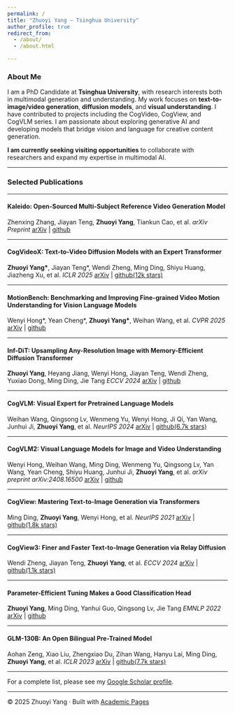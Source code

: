 ```yaml
---
permalink: /
title: "Zhuoyi Yang – Tsinghua University"
author_profile: true
redirect_from: 
  - /about/
  - /about.html

---
```


### About Me
I am a PhD Candidate at **Tsinghua University**, with research interests both in multimodal generation and understanding.
My work focuses on **text-to-image/video generation**, **diffusion models**, and **visual understanding**. I have contributed to projects including the CogVideo, CogView, and CogVLM series.
I am passionate about exploring generative AI and developing models that bridge vision and language for creative content generation.

**I am currently seeking visiting opportunities** to collaborate with researchers and expand my expertise in multimodal AI.

---

### Selected Publications


---
#### Kaleido: Open-Sourced Multi-Subject Reference Video Generation Model
Zhenxing Zhang, Jiayan Teng, **Zhuoyi Yang**, Tiankun Cao, et al.
*arXiv Preprint*
[arXiv](https://arxiv.org/abs/2510.18573) | [github](https://github.com/CriliasMiller/Kaleido)

---

#### CogVideoX: Text-to-Video Diffusion Models with an Expert Transformer
**Zhuoyi Yang\***, Jiayan Teng\*, Wendi Zheng, Ming Ding, Shiyu Huang, Jiazheng Xu, et al.
*ICLR 2025*
[arXiv](https://arxiv.org/abs/2408.06072) | [github(12k stars)](https://github.com/THUDM/CogVideo)


---
#### MotionBench: Benchmarking and Improving Fine-grained Video Motion Understanding for Vision Language Models
Wenyi Hong\*, Yean Cheng\*, **Zhuoyi Yang\***, Weihan Wang, et al.
*CVPR 2025*
[arXiv](https://arxiv.org/abs/2501.02955) | [github](https://github.com/zai-org/MotionBench)

---

#### Inf-DiT: Upsampling Any-Resolution Image with Memory-Efficient Diffusion Transformer
**Zhuoyi Yang**, Heyang Jiang, Wenyi Hong, Jiayan Teng, Wendi Zheng, Yuxiao Dong, Ming Ding, Jie Tang
*ECCV 2024*
[arXiv](https://arxiv.org/abs/2405.04312) | [github](https://github.com/zai-org/Inf-DiT)

---

#### CogVLM: Visual Expert for Pretrained Language Models
Weihan Wang, Qingsong Lv, Wenmeng Yu, Wenyi Hong, Ji Qi, Yan Wang, Junhui Ji, **Zhuoyi Yang**, et al.
*NeurIPS 2024*
[arXiv](https://arxiv.org/abs/2311.03079) | [github(6.7k stars)](https://github.com/zai-org/CogVLM)

---

#### CogVLM2: Visual Language Models for Image and Video Understanding
Wenyi Hong, Weihan Wang, Ming Ding, Wenmeng Yu, Qingsong Lv, Yan Wang, Yean Cheng, Shiyu Huang, Junhui Ji, **Zhuoyi Yang**, et al.
*arXiv preprint arXiv:2408.16500*
[arXiv](https://arxiv.org/abs/2408.16500) | [github](https://github.com/zai-org/CogVLM2)

---
#### CogView: Mastering Text-to-Image Generation via Transformers
Ming Ding, **Zhuoyi Yang**, Wenyi Hong, et al.
*NeurIPS 2021*
[arXiv](https://arxiv.org/abs/2105.13290) | [github(1.8k stars)](https://github.com/zai-org/CogView)

---

#### CogView3: Finer and Faster Text-to-Image Generation via Relay Diffusion
Wendi Zheng, Jiayan Teng, **Zhuoyi Yang**, et al.
*ECCV 2024*
[arXiv](https://arxiv.org/abs/2403.05121) | [github(1.1k stars)](https://github.com/zai-org/CogView4)

---
#### Parameter-Efficient Tuning Makes a Good Classification Head
**Zhuoyi Yang**, Ming Ding, Yanhui Guo, Qingsong Lv, Jie Tang
*EMNLP 2022*
[arXiv](https://arxiv.org/abs/2210.16771) | [github](https://github.com/THUDM/Efficient-Head-Finetuning)

---

#### GLM-130B: An Open Bilingual Pre-Trained Model
Aohan Zeng, Xiao Liu, Zhengxiao Du, Zihan Wang, Hanyu Lai, Ming Ding, **Zhuoyi Yang**, et al.
*ICLR 2023*
[arXiv](https://arxiv.org/abs/2210.02414) | [github(7.7k stars)](https://github.com/zai-org/GLM-130B)


---

For a complete list, please see my [Google Scholar profile](https://scholar.google.com/citations?user=tgAt-gEAAAAJ).

---

© 2025 Zhuoyi Yang · Built with [Academic Pages](https://github.com/academicpages/academicpages.github.io)